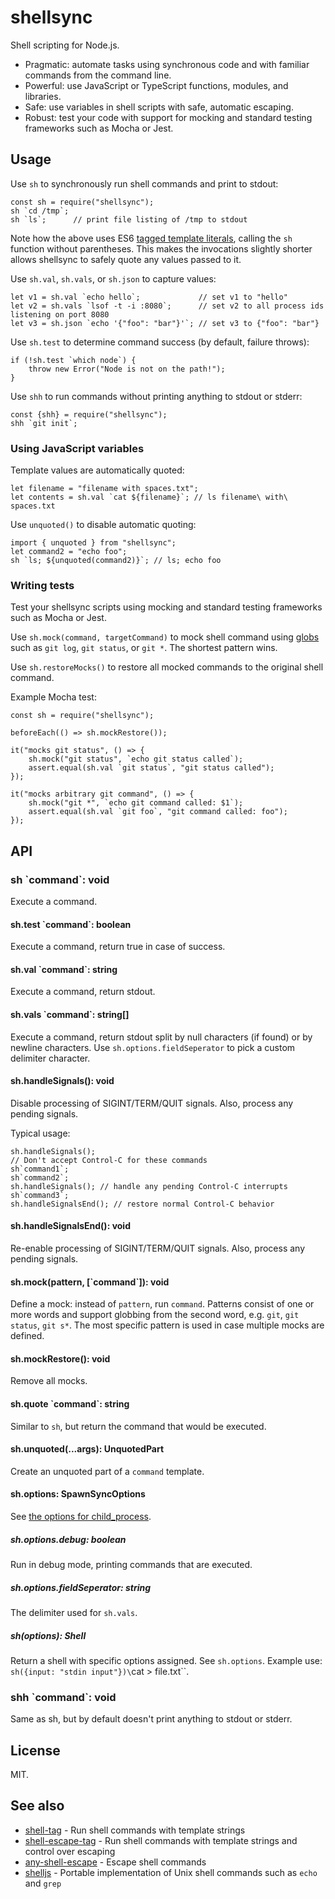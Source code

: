 # shellsync

Shell scripting for Node.js.

* Pragmatic: automate tasks using synchronous code and with familiar commands from the command line.
* Powerful: use JavaScript or TypeScript functions, modules, and libraries.
* Safe: use variables in shell scripts with safe, automatic escaping.
* Robust: test your code with support for mocking and standard testing frameworks such as Mocha or Jest.

## Usage

Use `sh` to synchronously run shell commands and print to stdout:

```
const sh = require("shellsync");
sh `cd /tmp`;
sh `ls`;      // print file listing of /tmp to stdout
```

Note how the above uses ES6 [tagged template literals](https://developer.mozilla.org/en-US/docs/Web/JavaScript/Reference/Template_literals),
calling the `sh` function without parentheses. This makes the invocations slightly shorter allows shellsync to safely quote any values passed to it.

Use `sh.val`, `sh.vals`, or `sh.json` to capture values:

```
let v1 = sh.val `echo hello`;             // set v1 to "hello"
let v2 = sh.vals `lsof -t -i :8080`;      // set v2 to all process ids listening on port 8080
let v3 = sh.json `echo '{"foo": "bar"}'`; // set v3 to {"foo": "bar"}
```

Use `sh.test` to determine command success (by default, failure throws):

```
if (!sh.test `which node`) {
    throw new Error("Node is not on the path!");
}
```

Use `shh` to run commands without printing anything to stdout or stderr:

```
const {shh} = require("shellsync");
shh `git init`;
```

### Using JavaScript variables

Template values are automatically quoted:

```
let filename = "filename with spaces.txt";
let contents = sh.val `cat ${filename}`; // ls filename\ with\ spaces.txt
```

Use `unquoted()` to disable automatic quoting:

```
import { unquoted } from "shellsync";
let command2 = "echo foo";
sh `ls; ${unquoted(command2)}`; // ls; echo foo
```

### Writing tests

Test your shellsync scripts using mocking and standard testing frameworks such as Mocha or Jest.

Use `sh.mock(command, targetCommand)` to mock shell command using [globs](https://mywiki.wooledge.org/glob)
such as `git log`, `git status`, or `git *`. The shortest pattern wins.

Use `sh.restoreMocks()` to restore all mocked commands to the original shell command.

Example Mocha test:

```
const sh = require("shellsync");

beforeEach(() => sh.mockRestore());

it("mocks git status", () => {
    sh.mock("git status", `echo git status called`);
    assert.equal(sh.val `git status`, "git status called");
});

it("mocks arbitrary git command", () => {
    sh.mock("git *", `echo git command called: $1`);
    assert.equal(sh.val `git foo`, "git command called: foo");
});
```

## API

### sh \`command\`: void

Execute a command.

#### sh.test \`command\`: boolean

Execute a command, return true in case of success.

#### sh.val \`command\`: string

Execute a command, return stdout.

#### sh.vals \`command\`: string[]

Execute a command, return stdout split by null characters (if found) or by newline characters.
Use `sh.options.fieldSeperator` to pick a custom delimiter character.

#### sh.handleSignals(): void

Disable processing of SIGINT/TERM/QUIT signals. Also, process any pending signals.

Typical usage:

```
sh.handleSignals();
// Don't accept Control-C for these commands
sh`command1`;
sh`command2`;
sh.handleSignals(); // handle any pending Control-C interrupts
sh`command3`;
sh.handleSignalsEnd(); // restore normal Control-C behavior
```

#### sh.handleSignalsEnd(): void

Re-enable processing of SIGINT/TERM/QUIT signals. Also, process any pending signals.

#### sh.mock(pattern, [\`command\`]): void

Define a mock: instead of `pattern`, run `command`.
Patterns consist of one or more words and support globbing from the second word, e.g.
`git`, `git status`, `git s*`. The most specific pattern is used in case multiple
mocks are defined.

#### sh.mockRestore(): void

Remove all mocks.

#### sh.quote \`command\`: string

Similar to `sh`, but return the command that would be executed.

#### sh.unquoted(...args): UnquotedPart

Create an unquoted part of a `command` template.

#### sh.options: SpawnSyncOptions

See [the options for child_process](https://nodejs.org/api/child_process.html#child_process_child_process_spawnsync_command_args_options).

##### sh.options.debug: boolean

Run in debug mode, printing commands that are executed.

##### sh.options.fieldSeperator: string

The delimiter used for `sh.vals`.

##### sh(options): Shell

Return a shell with specific options assigned. See `sh.options`. Example use: `sh({input: "stdin input"})\`cat > file.txt\``.

### shh \`command\`: void

Same as sh, but by default doesn't print anything to stdout or stderr.

## License

MIT.

## See also

* [shell-tag](https://www.npmjs.com/package/shell-tag) - Run shell commands with template strings
* [shell-escape-tag](https://www.npmjs.com/package/shell-escape-tag) - Run shell commands with template strings and control over escaping
* [any-shell-escape](https://www.npmjs.com/package/any-shell-escape) - Escape shell commands
* [shelljs](https://www.npmjs.com/package/shelljs) - Portable implementation of Unix shell commands such as `echo` and `grep`
